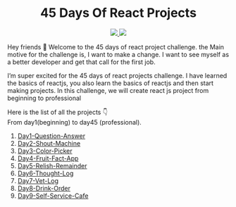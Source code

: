 <div align='center'>
    <h1>45 Days Of React Projects</h1>
    <a class="header-badge" target="_blank" href="https://www.linkedin.com/in/saurabhmchavan/">
          <img src="https://img.shields.io/badge/style--5eba00.svg?label=LinkedIn&logo=linkedin&style=social">
    </a>   
    <a class="header-badge" target="_blank" href="https://twitter.com/100rabhcsmc">
          <img src="https://img.shields.io/badge/style--5eba00.svg?label=twitter&logo=twitter&style=social">
    </a>
 </div>     

Hey friends 👋 
Welcome to the 45  days of react project challenge. the Main motive for the challenge is, I want to make a change. I want to see myself as a better developer and get that call for the first job.

I’m super excited for the 45 days of react projects challenge. I have learned the basics of reactjs, you also learn the basics of reactjs and then start making projects. In this challenge, we will create react js project from beginning to professional

Here is the list of all the projects 👇<br>
From day1(beginning) to day45 (professional).
1) <a href="https://100rabhcsmc.github.io/45-Days-Of-React-Projects/Day1-Question-Answer/build">Day1-Question-Answer</a>
2) <a href="https://100rabhcsmc.github.io/45-Days-Of-React-Projects/Day2-Shout-machine/build">Day2-Shout-Machine</a>
3) <a href="https://100rabhcsmc.github.io/45-Days-Of-React-Projects/Day3-color-picker/build">Day3-Color-Picker</a>
4) <a href="https://100rabhcsmc.github.io/45-Days-Of-React-Projects/Day4-fruit-fact-app/build">Day4-Fruit-Fact-App</a>
5) <a href="https://100rabhcsmc.github.io/45-Days-Of-React-Projects/Day5-relish-remainder/build">Day5-Relish-Remainder</a>
6) <a href="https://100rabhcsmc.github.io/45-Days-Of-React-Projects/Day6-thought-log/build">Day6-Thought-Log</a>
7) <a href="https://100rabhcsmc.github.io/45-Days-Of-React-Projects/Day7-vet-log/build">Day7-Vet-Log</a>
8) <a href="https://100rabhcsmc.github.io/45-Days-Of-React-Projects/Day8-Drink-Order/build">Day8-Drink-Order</a>
9) <a href="https://100rabhcsmc.github.io/45-Days-Of-React-Projects/Day9-Self-Service-Cafe/build/">Day9-Self-Service-Cafe</a>